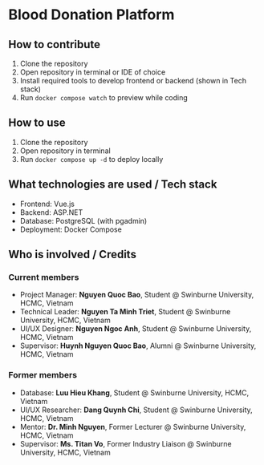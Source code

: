 # Blood Donation Platform

## How to contribute

1. Clone the repository
2. Open repository in terminal or IDE of choice
3. Install required tools to develop frontend or backend (shown in Tech stack)
4. Run `docker compose watch` to preview while coding

## How to use

1. Clone the repository
2. Open repository in terminal
3. Run `docker compose up -d` to deploy locally

## What technologies are used / Tech stack

- Frontend: Vue.js
- Backend: ASP.NET
- Database: PostgreSQL (with pgadmin)
- Deployment: Docker Compose

## Who is involved / Credits

### Current members

- Project Manager: **Nguyen Quoc Bao**, Student @ Swinburne University, HCMC, Vietnam
- Technical Leader: **Nguyen Ta Minh Triet**, Student @ Swinburne University, HCMC, Vietnam
- UI/UX Designer: **Nguyen Ngoc Anh**, Student @ Swinburne University, HCMC, Vietnam
- Supervisor: **Huynh Nguyen Quoc Bao**, Alumni @ Swinburne University, HCMC, Vietnam

### Former members

- Database: **Luu Hieu Khang**, Student @ Swinburne University, HCMC, Vietnam
- UI/UX Researcher: **Dang Quynh Chi**, Student @ Swinburne University, HCMC, Vietnam
- Mentor: **Dr. Minh Nguyen**, Former Lecturer @ Swinburne University, HCMC, Vietnam
- Supervisor: **Ms. Titan Vo**, Former Industry Liaison @ Swinburne University, HCMC, Vietnam
